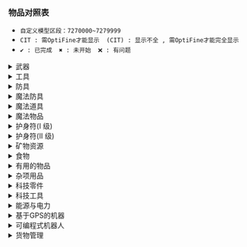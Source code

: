 ### 物品对照表

* `自定义模型区段：7270000~7279999`
* `CIT : 需OptiFine才能显示`　`(CIT) : 显示不全 , 需OptiFine才能完全显示`
* `✔ : 已完成`　`✖ : 未开始`　`❌ : 有问题`

<details>
<summary>武器</summary>

| CustomModelData | 物品ID(Item's ID) | 物品名称 | Item's Name | 数据/资源包 |
| :----: | ---- | ---- | ---- | ---- |
| 7270001 | grandmas_walking_stick | 奶奶的拐杖 | Grandmas Walking Stick | ✔/✔ |
| 7270002 | grandpas_walking_stick | 爷爷的拐杖 | Grandpas Walking Stick | ✔/✔ |
| 7270003 | sword_of_beheading | 处决之剑 | Sword of Beheading | ✔/✔ |
| 7270004 | blade_of_vampires | 吸血鬼之刀 | Blade of Vampires | ✔/✔ |
| 7270005 | seismic_axe | 地震斧 | Seismic Axe | ✖/✖ |
| 7270006 | soulbound_sword | 灵魂绑定剑 | Soulbound Sword | ✔/✔ |
| 7270007 | soulbound_trident | 灵魂绑定三叉戟 | Soulbound Trident | ✔/✖CIT |
| 7270008 | soulbound_bow | 灵魂绑定弓 | Soulbound Bow | ✔/✔ |
| 7270009 | explosive_bow | 爆裂之弓 | Explosive Bow | ✔/✔ |
| 7270010 | icy_bow | 冰封之弓 | Icy Bow | ✔/✔ |

</details>
<details>
<summary>工具</summary>

| CustomModelData | 物品ID(Item's ID) | 物品名称 | Item's Name | 数据/资源包 |
| :----: | ---- | ---- | ---- | ---- |
| 7270011 |  | 淘金盘 | Gold Pan | ✖/✖ |
| 7270012 |  | 下界淘金盘 | Nether Gold Pan | ✖/✖ |
| 7270013 | grappling_hook | 抓钩 | Grappling Hook | ✖/✖ |
| 7270014 |  | 熔炉镐 | Smelter Pickaxe | ✖/✖ |
| 7270015 |  | 伐木斧 | Lumber Axe | ✖/✖ |
| 7270016 |  | 刷怪笼之镐 | Pickaxe of Containment | ✖/✖ |
| 7270017 |  | 赫拉克勒斯之镐 | Hercules Pickaxe | ✖/✖ |
| 7270018 | explosive_pickaxe | 爆炸镐 | Explosive Pickaxe | ✔/✔ |
| 7270019 |  | 爆炸铲 | Explosive Shovel | ✖/✖ |
| 7270020 |  | 寻矿镐 | Pickaxe of the Seeker | ✖/✖ |
| 7270021 |  | 钴镐 | Cobalt Pickaxe | ✖/✖ |
| 7270022 |  | 矿脉镐 | Pickaxe of Vein Mining | ✖/✖ |
| 7270023 | soulbound_pickaxe | 灵魂绑定镐 | Soulbound Pickaxe | ✔/✔ |
| 7270024 | soulbound_axe | 灵魂绑定斧 | Soulbound Axe | ✔/✔ |
| 7270025 | soulbound_shovel | 灵魂绑定铲 | Soulbound Shovel | ✔/✔ |
| 7270026 | soulbound_hoe | 灵魂绑定锄 | Soulbound Hoe | ✔/✔ |

</details>
<details>
<summary>防具</summary>

| CustomModelData | 物品ID(Item's ID) | 物品名称 | Item's Name | 数据/资源包 |
| :----: | ---- | ---- | ---- | ---- |
| 7270027 |  | 大马士革钢头盔 | Damascus Steel Helmet | ✖/✖ |
| 7270028 |  | 大马士革钢胸甲 | Damascus Steel Chestplate | ✖/✖ |
| 7270029 |  | 大马士革钢护腿 | Damascus Steel Leggings | ✖/✖ |
| 7270030 |  | 大马士革钢靴子 | Damascus Steel Boots | ✖/✖ |
| 7270031 |  | 强化合金头盔 | Reinforced Helmet | ✖/✖ |
| 7270032 |  | 强化合金胸甲 | Reinforced Chestplate | ✖/✖ |
| 7270033 |  | 强化合金护腿 | Reinforced Leggings | ✖/✖ |
| 7270034 |  | 强化合金靴子 | Reinforced Boots | ✖/✖ |
| 7270035 |  | 仙人掌头盔 | Cactus Helmet | ✖/✖ |
| 7270036 |  | 仙人掌胸甲 | Cactus Chestplate | ✖/✖ |
| 7270037 |  | 仙人掌护腿 | Cactus Leggings | ✖/✖ |
| 7270038 |  | 仙人掌靴子 | Cactus Boots | ✖/✖ |
| 7270039 |  | 锁链头盔 | Chainmail Helmet | ✖/✖ |
| 7270040 |  | 锁链胸甲 | Chainmail Chestplate | ✖/✖ |
| 7270041 |  | 锁链护腿 | Chainmail Leggings | ✖/✖ |
| 7270042 |  | 锁链靴子 | Chainmail Boots | ✖/✖ |
| 7270043 |  | 镀金铁头盔 | Gilded Iron Helmet | ✖/✖ |
| 7270044 |  | 镀金铁胸甲 | Gilded Iron Chestplate | ✖/✖ |
| 7270045 |  | 镀金铁护腿 | Gilded Iron Leggings | ✖/✖ |
| 7270046 |  | 镀金铁靴子 | Gilded Iron Boots | ✖/✖ |
| 7270047 |  | 潜水头盔 | Scuba Helmet | ✖/✖ |
| 7270048 |  | 防化服 | Hazmat Suit | ✖/✖ |
| 7270049 |  | 防化护腿 | Hazmat Leggings | ✖/✖ |
| 7270050 |  | 橡胶靴 | Rubber Boots | ✖/✖ |
| 7270051 |  | 金头盔 | Gold Helmet | ✖/✖ |
| 7270052 |  | 金胸甲 | Gold Chestplate | ✖/✖ |
| 7270053 |  | 金护腿 | Gold Leggings | ✖/✖ |
| 7270054 |  | 金靴子 | Gold Boots | ✖/✖ |

</details>
<details>
<summary>魔法防具</summary>

| CustomModelData | 物品ID(Item's ID) | 物品名称 | Item's Name | 数据/资源包 |
| :----: | ---- | ---- | ---- | ---- |
| 7270055 |  | 末影头盔 |  | ✖/✖ |
| 7270056 |  | 末影胸甲 |  | ✖/✖ |
| 7270057 |  | 末影护腿 |  | ✖/✖ |
| 7270058 |  | 末影靴子 |  | ✖/✖ |
| 7270059 |  | 史莱姆头盔 |  | ✖/✖ |
| 7270060 |  | 史莱姆胸甲 |  | ✖/✖ |
| 7270061 |  | 史莱姆护腿 |  | ✖/✖ |
| 7270062 |  | 史莱姆靴子 |  | ✖/✖ |
| 7270063 |  | 萤石头盔 |  | ✖/✖ |
| 7270064 |  | 萤石胸甲 |  | ✖/✖ |
| 7270065 |  | 萤石护腿 |  | ✖/✖ |
| 7270066 |  | 萤石靴子 |  | ✖/✖ |
| 7270067 |  | 史莱姆头盔 |  | ✖/✖ |
| 7270068 |  | 史莱姆胸甲 |  | ✖/✖ |
| 7270069 |  | 史莱姆护腿 |  | ✖/✖ |
| 7270070 |  | 史莱姆靴子 |  | ✖/✖ |
| 7270071 |  | 农夫的靴子 |  | ✖/✖ |
| 7270072 |  | 践踏者之靴 |  | ✖/✖ |
| 7270073 | soulbound_helmet | 灵魂绑定头盔 | Soulbound Helmet | ✔/✔(CIT) |
| 7270074 | soulbound_chestplate | 灵魂绑定胸甲 | Soulbound Chestplate | ✔/✔(CIT) |
| 7270075 | soulbound_leggings | 灵魂绑定护腿 | Soulbound Leggings | ✔/✔(CIT) |
| 7270076 | soulbound_boots | 灵魂绑定靴子 | Soulbound Boots | ✔/✔(CIT) |

</details>
<details>
<summary>魔法道具</summary>

| CustomModelData | 物品ID(Item's ID) | 物品名称 | Item's Name | 数据/资源包 |
| :----: | ---- | ---- | ---- | ---- |
| 7270077 |  | 末影背包 |  | ✖/✖ |
| 7270078 |  | 魔法末影之眼 |  | ✖/✖ |
| 7270079 |  | 元素法杖 |  | ✖/✖ |
| 7270080 |  | 元素法杖 - 风 |  | ✖/✖ |
| 7270081 |  | 元素法杖 - 水 |  | ✖/✖ |
| 7270082 |  | 元素法杖 - 火 |  | ✖/✖ |
| 7270083 |  | 元素法杖 - 雷 |  | ✖/✖ |
| 7270084 |  | 魔法僵尸药丸 |  | ✖/✖ |
| 7270085 |  | 吸入磁铁 |  | ✖/✖ |
| 7270086 |  | 已修复的刷怪笼 |  | ✖/✖ |
| 7270087 |  | 维度传送卷轴 |  | ✖/✖ |
| 7270088 |  | 知识共享之书 |  | ✖/✖ |
| 7270089 |  | 学识之瓶 |  | ✖/✖ |
| 7270090 |  | 古代祭坛 |  | ✖/✖ |
| 7270091 |  | 地狱骨粉 |  | ✖/✖ |
| 7270092 |  | 鞘翅鳞片 |  | ✖/✖ |
| 7270093 |  | 鞘翅 |  | ✖/✖ |
| 7270094 |  | 鞘翅(经验修补) |  | ✖/✖ |
| 7270095 | soulbound_elytra | 鞘翅(灵魂绑定) | Soulbound Elytra | ✔/✖CIT |
| 7270096 |  | 不死图腾 |  | ✖/✖ |
| 7270097 |  | 彩虹羊毛 |  | ✖/✖ |
| 7270098 |  | 彩虹玻璃 |  | ✖/✖ |
| 7270099 |  | 彩虹玻璃板 |  | ✖/✖ |
| 7270100 |  | 彩虹黏土块 |  | ✖/✖ |
| 7270101 |  | 彩虹混凝土 |  | ✖/✖ |
| 7270102 |  | 彩虹带釉陶瓦 |  | ✖/✖ |
| 7270103 |  | 吸入漏斗 |  | ✖/✖ |

</details>
<details>
<summary>魔法物品</summary>

| CustomModelData | 物品ID(Item's ID) | 物品名称 | Item's Name | 数据/资源包 |
| :----: | ---- | ---- | ---- | ---- |
| 7270104 |  | 魔法因子 - I |  | ✖/✖ |
| 7270105 |  | 魔法因子 - II |  | ✖/✖ |
| 7270106 |  | 魔法因子 - III |  | ✖/✖ |
| 7270107 |  | 末影因子 - I |  | ✖/✖ |
| 7270108 |  | 末影因子 - II |  | ✖/✖ |
| 7270109 |  | 末影因子 - III |  | ✖/✖ |
| 7270110 |  | 魔法书皮 |  | ✖/✖ |
| 7270111 |  | 岩浆水晶 |  | ✖/✖ |
| 7270112 |  | 普通护身符 |  | ✖/✖ |
| 7270113 |  | 坏死颅骨 |  | ✖/✖ |
| 7270114 |  | 来世精华 |  | ✖/✖ |
| 7270115 |  | 已损坏的刷怪笼 |  | ✖/✖ |
| 7270116 |  | 古代基座 |  | ✖/✖ |
| 7270117 |  | 空白符文 |  | ✖/✖ |
| 7270118 |  | 古代符文 [气] |  | ✖/✖ |
| 7270119 |  | 古代符文 [地] |  | ✖/✖ |
| 7270120 |  | 古代符文 [火] |  | ✖/✖ |
| 7270121 |  | 古代符文 [水] |  | ✖/✖ |
| 7270122 |  | 古代符文 [末影] |  | ✖/✖ |
| 7270123 |  | 古代符文 [雷] |  | ✖/✖ |
| 7270124 |  | 古代符文 [虹] |  | ✖/✖ |
| 7270125 |  | 古代符文 [灵魂绑定] |  | ✖/✖ |

</details>
<details>
<summary>护身符(I 级)</summary>

| CustomModelData | 物品ID(Item's ID) | 物品名称 | Item's Name | 数据/资源包 |
| :----: | ---- | ---- | ---- | ---- |
| 7270126 |  | 铁砧护身符 |  | ✖/✖ |
| 7270127 |  | 矿工护身符 |  | ✖/✖ |
| 7270128 |  | 猎人护身符 |  | ✖/✖ |
| 7270129 |  | 岩浆行者护身符 |  | ✖/✖ |
| 7270130 |  | 潜水者护身符 |  | ✖/✖ |
| 7270131 |  | 天使护身符 |  | ✖/✖ |
| 7270132 |  | 消防员护身符 |  | ✖/✖ |
| 7270133 |  | 魔法师护身符 |  | ✖/✖ |
| 7270134 |  | 旅行者护身符 |  | ✖/✖ |
| 7270135 |  | 战士护身符 |  | ✖/✖ |
| 7270136 |  | 骑士护身符 |  | ✖/✖ |
| 7270137 |  | 旋风护身符 |  | ✖/✖ |
| 7270138 |  | 巫师护身符 |  | ✖/✖ |

</details>
<details>
<summary>护身符(II 级)</summary>

| CustomModelData | 物品ID(Item's ID) | 物品名称 | Item's Name | 数据/资源包 |
| :----: | ---- | ---- | ---- | ---- |
| 7270139 |  | 末影铁砧护身符 |  | ✖/✖ |
| 7270140 |  | 末影矿工护身符 |  | ✖/✖ |
| 7270141 |  | 末影猎人护身符 |  | ✖/✖ |
| 7270142 |  | 末影岩浆行者护身符 |  | ✖/✖ |
| 7270143 |  | 末影潜水者护身符 |  | ✖/✖ |
| 7270144 |  | 末影天使护身符 |  | ✖/✖ |
| 7270145 |  | 末影消防员护身符 |  | ✖/✖ |
| 7270146 |  | 末影魔法师护身符 |  | ✖/✖ |
| 7270147 |  | 末影旅行者护身符 |  | ✖/✖ |
| 7270148 |  | 末影战士护身符 |  | ✖/✖ |
| 7270149 |  | 末影骑士护身符 |  | ✖/✖ |
| 7270150 |  | 末影旋风护身符 |  | ✖/✖ |
| 7270151 |  | 末影巫师护身符 |  | ✖/✖ |

</details>
<details>
<summary>矿物资源</summary>

| CustomModelData | 物品ID(Item's ID) | 物品名称 | Item's Name | 数据/资源包 |
| :----: | ---- | ---- | ---- | ---- |
| 7270152 |  | 强化合金锭 |  | ✖/✖ |
| 7270153 |  | 硬化金属 |  | ✖/✖ |
| 7270154 |  | 大马士革钢锭 |  | ✖/✖ |
| 7270155 |  | 钢锭 |  | ✖/✖ |
| 7270156 |  | 青铜锭 |  | ✖/✖ |
| 7270157 |  | 硬铝锭 |  | ✖/✖ |
| 7270158 |  | 银铜合金锭 |  | ✖/✖ |
| 7270159 |  | 黄铜锭 |  | ✖/✖ |
| 7270160 |  | 铝黄铜锭 |  | ✖/✖ |
| 7270161 |  | 铝青铜锭 |  | ✖/✖ |
| 7270162 |  | 科林斯青铜锭 |  | ✖/✖ |
| 7270163 |  | 焊锡锭 |  | ✖/✖ |
| 7270164 |  | 人造蓝宝石 |  | ✖/✖ |
| 7270165 |  | 人造钻石 |  | ✖/✖ |
| 7270166 |  | 黑金刚石原矿 |  | ✖/✖ |
| 7270167 |  | 镍锭 |  | ✖/✖ |
| 7270168 |  | 钴锭 |  | ✖/✖ |
| 7270169 |  | 黑金刚石 |  | ✖/✖ |
| 7270170 |  | 硅铁 |  | ✖/✖ |
| 7270171 |  | 铁粉 |  | ✖/✖ |
| 7270172 |  | 金粉 |  | ✖/✖ |
| 7270173 |  | 铜粉 |  | ✖/✖ |
| 7270174 |  | 锡粉 |  | ✖/✖ |
| 7270175 |  | 铅粉 |  | ✖/✖ |
| 7270176 |  | 银粉 |  | ✖/✖ |
| 7270177 |  | 铝粉 |  | ✖/✖ |
| 7270178 |  | 锌粉 |  | ✖/✖ |
| 7270179 |  | 镁 |  | ✖/✖ |
| 7270180 |  | 铜锭 |  | ✖/✖ |
| 7270181 |  | 锡锭 |  | ✖/✖ |
| 7270182 |  | 银锭 |  | ✖/✖ |
| 7270183 |  | 铅锭 |  | ✖/✖ |
| 7270184 |  | 铝锭 |  | ✖/✖ |
| 7270185 |  | 锌锭 |  | ✖/✖ |
| 7270186 |  | 镁锭 |  | ✖/✖ |
| 7270187 |  | 硫酸盐 |  | ✖/✖ |
| 7270188 |  | 碳 |  | ✖/✖ |
| 7270189 |  | 压缩碳 |  | ✖/✖ |
| 7270190 |  | 炭块 |  | ✖/✖ |
| 7270191 |  | 金锭(24克拉) |  | ✖/✖ |
| 7270192 |  | 金锭(22克拉) |  | ✖/✖ |
| 7270193 |  | 金锭(20克拉) |  | ✖/✖ |
| 7270194 |  | 金锭(18克拉) |  | ✖/✖ |
| 7270195 |  | 金锭(16克拉) |  | ✖/✖ |
| 7270196 |  | 金锭(14克拉) |  | ✖/✖ |
| 7270197 |  | 金锭(12克拉) |  | ✖/✖ |
| 7270198 |  | 金锭(10克拉) |  | ✖/✖ |
| 7270199 |  | 金锭(8克拉) |  | ✖/✖ |
| 7270200 |  | 金锭(6克拉) |  | ✖/✖ |
| 7270201 |  | 金锭(4克拉) |  | ✖/✖ |
| 7270202 |  | 硅 |  | ✖/✖ |
| 7270203 |  | 镀金铁锭 |  | ✖/✖ |
| 7270204 |  | 人造绿宝石 |  | ✖/✖ |
| 7270205 |  | 铀 |  | ✖/✖ |
| 7270206 |  | 红石合金锭 |  | ✖/✖ |
| 7270207 |  | 镁盐 |  | ✖/✖ |
| 7270208 |  | 原油桶 |  | ✖/✖ |
| 7270209 |  | 燃料桶 |  | ✖/✖ |
| 7270210 |  | 下界冰 |  | ✖/✖ |
| 7270211 |  | 起泡锭(33%) |  | ✖/✖ |
| 7270212 |  | 起泡锭(66%) |  | ✖/✖ |
| 7270213 |  | 起泡锭 |  | ✖/✖ |
| 7270214 |  | 浓缩下界冰 |  | ✖/✖ |
| 7270215 |  | 镎 |  | ✖/✖ |
| 7270216 |  | 钚 |  | ✖/✖ |
| 7270217 |  | 高纯度铀 |  | ✖/✖ |

</details>
<details>
<summary>食物</summary>

| CustomModelData | 物品ID(Item's ID) | 物品名称 | Item's Name | 数据/资源包 |
| :----: | ---- | ---- | ---- | ---- |
| 7270218 |  | 幸运饼干 |  | ✖/✖ |
| 7270219 |  | 减肥曲奇 |  | ✖/✖ |
| 7270220 |  | 牛肉干 |  | ✖/✖ |
| 7270221 |  | 猪肉干 |  | ✖/✖ |
| 7270222 |  | 鸡肉干 |  | ✖/✖ |
| 7270223 |  | 羊肉干 |  | ✖/✖ |
| 7270224 |  | 兔肉干 |  | ✖/✖ |
| 7270225 |  | 鱼干 |  | ✖/✖ |
| 7270226 |  | 海带曲奇 |  | ✖/✖ |
| 7270227 |  | 魔法糖 |  | ✖/✖ |
| 7270228 |  | 怪物肉干 |  | ✖/✖ |
| 7270229 |  | 苹果汁 |  | ✖/✖ |
| 7270230 |  | 胡萝卜汁 |  | ✖/✖ |
| 7270231 |  | 西瓜汁 |  | ✖/✖ |
| 7270232 |  | 南瓜汁 |  | ✖/✖ |
| 7270233 |  | 浆果汁 |  | ✖/✖ |
| 7270234 |  | 金苹果汁 |  | ✖/✖ |

</details>
<details>
<summary>有用的物品</summary>

| CustomModelData | 物品ID(Item's ID) | 物品名称 | Item's Name | 数据/资源包 |
| :----: | ---- | ---- | ---- | ---- |
| 7270235 |  | 便携工作台 |  | ✖/✖ |
| 7270236 |  | 便携垃圾箱 |  | ✖/✖ |
| 7270237 |  | 破布 |  | ✖/✖ |
| 7270238 |  | 绷带 |  | ✖/✖ |
| 7270239 |  | 夹板 |  | ✖/✖ |
| 7270240 |  | 维他命 |  | ✖/✖ |
| 7270241 |  | 药物 |  | ✖/✖ |
| 7270242 |  | 小型背包 |  | ✖/✖ |
| 7270243 |  | 普通背包 |  | ✖/✖ |
| 7270244 |  | 中型背包 |  | ✖/✖ |
| 7270245 |  | 编织背包 |  | ✖/✖ |
| 7270246 |  | 镀金背包 |  | ✖/✖ |
| 7270247 |  | 金光闪闪的背包 |  | ✖/✖ |
| 7270248 |  | 灵魂绑定背包 |  | ✖/✖ |
| 7270249 |  | 小冰柜 |  | ✖/✖ |

</details>
<details>
<summary>杂项用品</summary>

| CustomModelData | 物品ID(Item's ID) | 物品名称 | Item's Name | 数据/资源包 |
| :----: | ---- | ---- | ---- | ---- |
| 7270250 |  | 筛矿 |  | ✖/✖ |
| 7270251 |  | 小麦粉 |  | ✖/✖ |
| 7270252 |  | 钢板 |  | ✖/✖ |
| 7270253 |  | 锁链 |  | ✖/✖ |
| 7270254 |  | 钩子 |  | ✖/✖ |
| 7270255 |  | 石块 |  | ✖/✖ |
| 7270256 |  | 盐 |  | ✖/✖ |
| 7270257 |  | 浓奶油 |  | ✖/✖ |
| 7270258 |  | 黄油 |  | ✖/✖ |
| 7270259 |  | 奶酪 |  | ✖/✖ |
| 7270260 |  | 已粉碎的矿石 |  | ✖/✖ |
| 7270261 |  | 粉末状的矿石 |  | ✖/✖ |
| 7270262 |  | 纯矿簇 |  | ✖/✖ |
| 7270263 |  | 一小块铀 |  | ✖/✖ |
| 7270264 |  | 一小堆铀 |  | ✖/✖ |
| 7270265 |  | 布 |  | ✖/✖ |
| 7270266 |  | 锡罐 |  | ✖/✖ |
| 7270267 |  | 金块(24克拉) |  | ✖/✖ |
| 7270268 |  | 钢筋板 |  | ✖/✖ |
| 7270269 |  | 强力胶布 |  | ✖/✖ |
| 7270270 |  | 有机食物 |  | ✖/✖ |
| 7270270 |  | 有机肥料 |  | ✖/✖ |

</details>
<details>
<summary>科技零件</summary>

| CustomModelData | 物品ID(Item's ID) | 物品名称 | Item's Name | 数据/资源包 |
| :----: | ---- | ---- | ---- | ---- |
| 7270271 |  | 基础电路板 |  | ✖/✖ |
| 7270272 |  | 高级电路板 |  | ✖/✖ |
| 7270273 |  | 电池 |  | ✖/✖ |
| 7270274 |  | 钢推进器 |  | ✖/✖ |
| 7270275 |  | 能量水晶 |  | ✖/✖ |
| 7270276 |  | 太阳能板 |  | ✖/✖ |
| 7270277 |  | 磁铁 |  | ✖/✖ |
| 7270278 |  | 电磁铁 |  | ✖/✖ |
| 7270279 |  | 电动马达 |  | ✖/✖ |
| 7270280 |  | 加热线圈 |  | ✖/✖ |
| 7270281 |  | 铜线 |  | ✖/✖ |
| 7270282 |  | 钢化玻璃 |  | ✖/✖ |
| 7270283 |  | 冷却装置 |  | ✖/✖ |
| 7270284 |  | 防凋零黑曜石 |  | ✖/✖ |
| 7270285 |  | 塑料纸 |  | ✖/✖ |
| 7270286 |  | 机器人内存核心 |  | ✖/✖ |
| 7270287 |  | 防凋零玻璃 |  | ✖/✖ |
| 7270288 |  | 反应堆冷却剂 |  | ✖/✖ |
| 7270289 |  | 下界冰冷却剂 |  | ✖/✖ |

</details>
<details>
<summary>科技工具</summary>

| CustomModelData | 物品ID(Item's ID) | 物品名称 | Item's Name | 数据/资源包 |
| :----: | ---- | ---- | ---- | ---- |
| 7270290 |  | 电力喷气背包 - I |  | ✖/✖ |
| 7270291 |  | 电力喷气背包 - II |  | ✖/✖ |
| 7270292 |  | 电力喷气背包 - III |  | ✖/✖ |
| 7270293 |  | 电力喷气背包 - IV |  | ✖/✖ |
| 7270294 |  | 电力喷气背包 - V |  | ✖/✖ |
| 7270295 |  | 电力喷气背包 - VI |  | ✖/✖ |
| 7270296 |  | 电力喷气背包 - VII |  | ✖/✖ |
| 7270297 |  | 降落伞 |  | ✖/✖ |
| 7270298 |  | 全息投影仪 |  | ✖/✖ |
| 7270299 |  | 多功能工具 - I |  | ✖/✖ |
| 7270300 |  | 多功能工具 - II |  | ✖/✖ |
| 7270301 |  | 多功能工具 - III |  | ✖/✖ |
| 7270302 |  | 多功能工具 - IV |  | ✖/✖ |
| 7270303 |  | 多功能工具 - V |  | ✖/✖ |
| 7270304 |  | 多功能工具 - VI |  | ✖/✖ |
| 7270305 |  | 多功能工具 - VII |  | ✖/✖ |
| 7270306 |  | 太阳能头盔 |  | ✖/✖ |
| 7270307 |  | 夜视眼镜 |  | ✖/✖ |
| 7270308 |  | 喷气靴 - I |  | ✖/✖ |
| 7270309 |  | 喷气靴 - II |  | ✖/✖ |
| 7270310 |  | 喷气靴 - III |  | ✖/✖ |
| 7270311 |  | 喷气靴 - IV |  | ✖/✖ |
| 7270312 |  | 喷气靴 - V |  | ✖/✖ |
| 7270313 |  | 喷气靴 - VI |  | ✖/✖ |
| 7270314 |  | 喷气靴 - VII |  | ✖/✖ |
| 7270315 |  | 装甲喷气靴 |  | ✖/✖ |
| 7270316 |  | 万用表 |  | ✖/✖ |

</details>
<details>
<summary>能源与电力</summary>

| CustomModelData | 物品ID(Item's ID) | 物品名称 | Item's Name | 数据/资源包 |
| :----: | ---- | ---- | ---- | ---- |
| 7270317 |  | 能源调节器 |  | ✖/✖ |
| 7270318 |  | 小型储能电容 |  | ✖/✖ |
| 7270319 |  | 中型储能电容 |  | ✖/✖ |
| 7270320 |  | 大型储能电容 |  | ✖/✖ |
| 7270321 |  | 巨型储能电容 |  | ✖/✖ |
| 7270322 |  | 黑金刚石镶边储能电容 |  | ✖/✖ |
| 7270323 |  | 太阳能发电机 |  | ✖/✖ |
| 7270324 |  | 高级太阳能发电机 |  | ✖/✖ |
| 7270325 |  | 黑金刚石太阳能发电机 |  | ✖/✖ |
| 7270326 |  | 充能太阳能发电机 |  | ✖/✖ |
| 7270327 |  | 充电台 |  | ✖/✖ |
| 7270328 |  | 电炉 - I |  | ✖/✖ |
| 7270329 |  | 电炉 - II |  | ✖/✖ |
| 7270330 |  | 电炉 - III |  | ✖/✖ |
| 7270331 |  | 电动淘金机 - I |  | ✖/✖ |
| 7270332 |  | 电动淘金机 - II |  | ✖/✖ |
| 7270333 |  | 电动淘金机 - III |  | ✖/✖ |
| 7270334 |  | 电动洗矿机 - I |  | ✖/✖ |
| 7270335 |  | 电动洗矿机 - II |  | ✖/✖ |
| 7270336 |  | 电动洗矿机 - III |  | ✖/✖ |
| 7270337 |  | 电动铸锭机 - I |  | ✖/✖ |
| 7270338 |  | 电动铸锭机 - II |  | ✖/✖ |
| 7270339 |  | 电动铸锭机 - III |  | ✖/✖ |
| 7270340 |  | 电动坩埚 - I |  | ✖/✖ |
| 7270341 |  | 电动坩埚 - II |  | ✖/✖ |
| 7270342 |  | 电动坩埚 - III |  | ✖/✖ |
| 7270343 |  | 电力碎矿机 - I |  | ✖/✖ |
| 7270344 |  | 电力碎矿机 - II |  | ✖/✖ |
| 7270345 |  | 加热压力舱 - I |  | ✖/✖ |
| 7270346 |  | 加热压力舱 - II |  | ✖/✖ |
| 7270347 |  | 电力打粉机 |  | ✖/✖ |
| 7270348 |  | 煤发电机 - I |  | ✖/✖ |
| 7270349 |  | 煤发电机 - II |  | ✖/✖ |
| 7270350 |  | 生物反应器 |  | ✖/✖ |
| 7270351 |  | 自动烘干机 |  | ✖/✖ |
| 7270352 |  | 自动酿造机 |  | ✖/✖ |
| 7270353 |  | 压缩机 - I |  | ✖/✖ |
| 7270354 |  | 压缩机 - II |  | ✖/✖ |
| 7270355 |  | 镁发电机 |  | ✖/✖ |
| 7270356 |  | 自动附魔机 |  | ✖/✖ |
| 7270357 |  | 自动祛魔机 |  | ✖/✖ |
| 7270358 |  | 自动铁砧 |  | ✖/✖ |
| 7270359 |  | 自动铁砧 Mk.II |  | ✖/✖ |
| 7270360 |  | 精炼机 |  | ✖/✖ |
| 7270361 |  | 岩浆发电机 - I |  | ✖/✖ |
| 7270362 |  | 岩浆发电机 - II |  | ✖/✖ |
| 7270363 |  | 燃烧反应机 |  | ✖/✖ |
| 7270364 |  | 食品加工机 - I |  | ✖/✖ |
| 7270365 |  | 食品加工机 - II |  | ✖/✖ |
| 7270366 |  | 自动喂食机 |  | ✖/✖ |
| 7270367 |  | 动物生长加速器 |  | ✖/✖ |
| 7270368 |  | 树木生长加速器 |  | ✖/✖ |
| 7270369 |  | 经验收集器 |  | ✖/✖ |
| 7270370 |  | 食品堆肥器 - I |  | ✖/✖ |
| 7270371 |  | 食品堆肥器 - I |  | ✖/✖ |
| 7270372 |  | 作物生长加速器 - I |  | ✖/✖ |
| 7270373 |  | 作物生长加速器 - II |  | ✖/✖ |
| 7270374 |  | 冰箱 - I |  | ✖/✖ |
| 7270375 |  | 冰箱 - II |  | ✖/✖ |
| 7270376 |  | 核反应堆 |  | ✖/✖ |
| 7270377 |  | 下界之星反应堆 |  | ✖/✖ |
| 7270378 |  | 自动合成机 |  | ✖/✖ |
| 7270379 |  | 流体泵 |  | ✖/✖ |
| 7270380 |  | 碳压机 - I |  | ✖/✖ |
| 7270381 |  | 碳压机 - II |  | ✖/✖ |
| 7270382 |  | 碳压机 - III |  | ✖/✖ |
| 7270383 |  | 电力冶炼炉 - I |  | ✖/✖ |
| 7270384 |  | 电力冶炼炉 - II |  | ✖/✖ |
| 7270385 |  | 凋零汇编器 |  | ✖/✖ |

</details>
<details>
<summary>基于GPS的机器</summary>

| CustomModelData | 物品ID(Item's ID) | 物品名称 | Item's Name | 数据/资源包 |
| :----: | ---- | ---- | ---- | ---- |
| 7270386 |  | GPS 发射器 |  | ✖/✖ |
| 7270387 |  | 高级 GPS 发射器 |  | ✖/✖ |
| 7270388 |  | 黑金刚石 GPS 发射器 |  | ✖/✖ |
| 7270389 |  | 充能 GPS 发射器 |  | ✖/✖ |
| 7270390 |  | GPS 控制面板 |  | ✖/✖ |
| 7270391 |  | GPS 设置路径点工具 |  | ✖/✖ |
| 7270392 |  | GPS 应急发射器 |  | ✖/✖ |
| 7270393 |  | GPS 地形扫描器 |  | ✖/✖ |
| 7270394 |  | 便携式资料扫描器 |  | ✖/✖ |
| 7270395 |  | 原油泵 |  | ✖/✖ |
| 7270396 |  | GEO 矿机 |  | ✖/✖ |
| 7270397 |  | GPS 传送塔 |  | ✖/✖ |
| 7270398 |  | GPS 传送矩阵 |  | ✖/✖ |
| 7270399 |  | GPS 激活设备(公共) |  | ✖/✖ |
| 7270400 |  | GPS 激活设备(私人) |  | ✖/✖ |
| 7270401 |  | 电梯板 |  | ✖/✖ |

</details>
<details>
<summary>可编程式机器人</summary>

| CustomModelData | 物品ID(Item's ID) | 物品名称 | Item's Name | 数据/资源包 |
| :----: | ---- | ---- | ---- | ---- |
| 7270402 |  | 机器人交互接口(物品) |  | ✖/✖ |
| 7270403 |  | 机器人交互接口(燃料) |  | ✖/✖ |
| 7270404 |  | 可编程式机器人(普通) |  | ✖/✖ |
| 7270405 |  | 可编程式机器人(矿工) |  | ✖/✖ |
| 7270406 |  | 可编程式机器人(农夫) |  | ✖/✖ |
| 7270407 |  | 可编程式机器人(樵夫) |  | ✖/✖ |
| 7270408 |  | 可编程式机器人(渔夫) |  | ✖/✖ |
| 7270409 |  | 可编程式机器人(屠夫) |  | ✖/✖ |
| 7270410 |  | 高级可编程式机器人(普通) |  | ✖/✖ |
| 7270411 |  | 高级可编程式机器人(渔夫) |  | ✖/✖ |
| 7270412 |  | 高级可编程式机器人(屠夫) |  | ✖/✖ |
| 7270413 |  | 高级可编程式机器人(农夫) |  | ✖/✖ |
| 7270414 |  | 可授权式可编程式机器人(普通) |  | ✖/✖ |
| 7270415 |  | 可授权式可编程式机器人(渔夫) |  | ✖/✖ |
| 7270416 |  | 可授权式可编程式机器人(屠夫) |  | ✖/✖ |

</details>
<details>
<summary>货物管理</summary>

| CustomModelData | 物品ID(Item's ID) | 物品名称 | Item's Name | 数据/资源包 |
| :----: | ---- | ---- | ---- | ---- |
| 7270417 |  | 货运马达 |  | ✖/✖ |
| 7270418 |  | 货运管理器 |  | ✖/✖ |
| 7270419 |  | 货运节点(连接器) |  | ✖/✖ |
| 7270420 |  | 货运节点(输入) |  | ✖/✖ |
| 7270421 |  | 货运节点(输出) |  | ✖/✖ |
| 7270422 |  | 高级货运节点(输出) |  | ✖/✖ |
| 7270423 |  | 反应堆访问接口 |  | ✖/✖ |
| 7270424 |  | 垃圾箱 |  | ✖/✖ |

</details>
